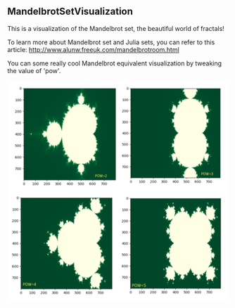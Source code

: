 ## MandelbrotSetVisualization

This is a visualization of the Mandelbrot set, the beautiful world of fractals!

To learn more about Mandelbrot set and Julia sets, you can refer to this article: http://www.alunw.freeuk.com/mandelbrotroom.html

You can some really cool Mandelbrot equivalent visualization by tweaking the value of 'pow'.


![ALT TEXT](https://github.com/GangulyShreyan/MandelbrotSetVisualization/blob/master/PLOT.png)
